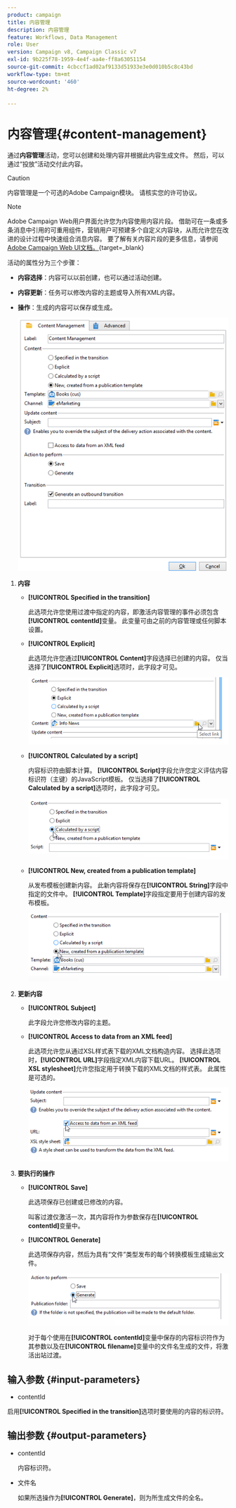 ```yaml
---
product: campaign
title: 内容管理
description: 内容管理
feature: Workflows, Data Management
role: User
version: Campaign v8, Campaign Classic v7
exl-id: 9b225f78-1959-4e4f-aa4e-ff8a63051154
source-git-commit: 4cbccf1ad02af9133d51933e3e0d010b5c8c43bd
workflow-type: tm+mt
source-wordcount: '460'
ht-degree: 2%

---
```


# 内容管理{#content-management}

通过&#x200B;**内容管理**&#x200B;活动，您可以创建和处理内容并根据此内容生成文件。 然后，可以通过“投放”活动交付此内容。

>[!CAUTION]
>
>内容管理是一个可选的Adobe Campaign模块。 请核实您的许可协议。

>[!NOTE]
>
>Adobe Campaign Web用户界面允许您为内容使用内容片段。 借助可在一条或多条消息中引用的可重用组件，营销用户可预建多个自定义内容块，从而允许您在改进的设计过程中快速组合消息内容。 要了解有关内容片段的更多信息，请参阅[Adobe Campaign Web UI文档。](https://experienceleague.adobe.com/en/docs/campaign-web/v8/content/manage-reusable-content/fragments/fragments){target=_blank}

活动的属性分为三个步骤：

* **内容选择**：内容可以以前创建，也可以通过活动创建。
* **内容更新**：任务可以修改内容的主题或导入所有XML内容。
* **操作**：生成的内容可以保存或生成。

  ![](assets/content_mgmt_edit.png)

1. **内容**

   * **[!UICONTROL Specified in the transition]**

     此选项允许您使用过渡中指定的内容，即激活内容管理的事件必须包含&#x200B;**[!UICONTROL contentId]**&#x200B;变量。 此变量可由之前的内容管理或任何脚本设置。

   * **[!UICONTROL Explicit]**

     此选项允许您通过&#x200B;**[!UICONTROL Content]**&#x200B;字段选择已创建的内容。 仅当选择了&#x200B;**[!UICONTROL Explicit]**&#x200B;选项时，此字段才可见。

     ![](assets/content_mgmt_explicit.png)

   * **[!UICONTROL Calculated by a script]**

     内容标识符由脚本计算。 **[!UICONTROL Script]**&#x200B;字段允许您定义评估内容标识符（主键）的JavaScript模板。 仅当选择了&#x200B;**[!UICONTROL Calculated by a script]**&#x200B;选项时，此字段才可见。

     ![](assets/content_mgmt_script.png)

   * **[!UICONTROL New, created from a publication template]**

     从发布模板创建新内容。 此新内容将保存在&#x200B;**[!UICONTROL String]**&#x200B;字段中指定的文件中。 **[!UICONTROL Template]**&#x200B;字段指定要用于创建内容的发布模板。

     ![](assets/content_mgmt_new.png)

1. **更新内容**

   * **[!UICONTROL Subject]**

     此字段允许您修改内容的主题。

   * **[!UICONTROL Access to data from an XML feed]**

     此选项允许您从通过XSL样式表下载的XML文档构造内容。 选择此选项时，**[!UICONTROL URL]**&#x200B;字段指定XML内容下载URL。 **[!UICONTROL XSL stylesheet]**&#x200B;允许您指定用于转换下载的XML文档的样式表。 此属性是可选的。

     ![](assets/content_mgmt_xmlcontent.png)

1. **要执行的操作**

   * **[!UICONTROL Save]**

     此选项保存已创建或已修改的内容。

     叫客过渡仅激活一次，其内容将作为参数保存在&#x200B;**[!UICONTROL contentId]**&#x200B;变量中。

   * **[!UICONTROL Generate]**

     此选项保存内容，然后为具有“文件”类型发布的每个转换模板生成输出文件。

     ![](assets/content_mgmt_generate.png)

     对于每个使用在&#x200B;**[!UICONTROL contentId]**&#x200B;变量中保存的内容标识符作为其参数以及在&#x200B;**[!UICONTROL filename]**&#x200B;变量中的文件名生成的文件，将激活出站过渡。

## 输入参数 {#input-parameters}

* contentId

启用&#x200B;**[!UICONTROL Specified in the transition]**&#x200B;选项时要使用的内容的标识符。

## 输出参数 {#output-parameters}

* contentId

  内容标识符。

* 文件名

  如果所选操作为&#x200B;**[!UICONTROL Generate]**，则为所生成文件的全名。
